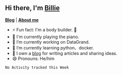 

## Hi there, I'm [Billie](https://billie52707.cn) 
<strong><a href="https://www.cnblogs.com/billie52707">Blog</a></strong> |
  <strong><a href="https://billie52707.cn/about/">About me</a></strong>  

- ⚡  Fun fact: I'm a body builder. 🏃 
- 🎹  I'm currently playing the piano.
- 🔭  I’m currently working on DataGrand.
- 🌱  I’m currently learning python、docker.
- 📑  I own a [blog](https://billie52707.cn) for writing articles and sharing ideas.
- 😄  Pronouns: He/him







<!--START_SECTION:waka-->
```text
No Activity tracked this Week
```
<!--END_SECTION:waka-->
